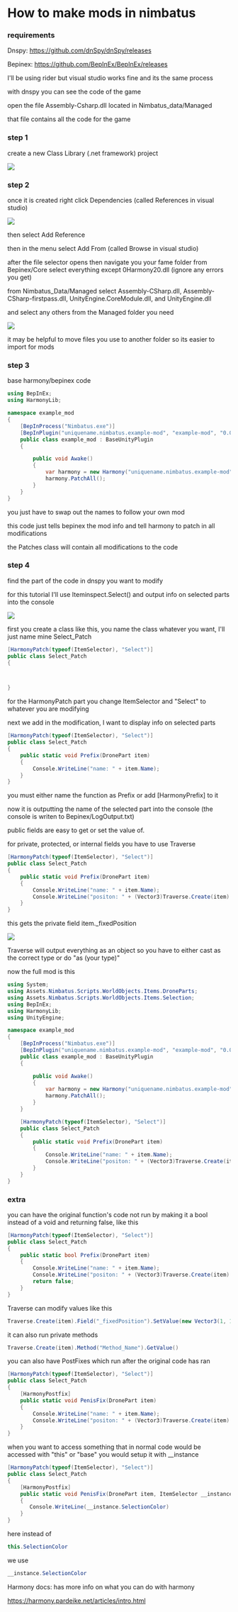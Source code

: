 # How to make mods in nimbatus

### requirements

Dnspy: https://github.com/dnSpy/dnSpy/releases

Bepinex: https://github.com/BepInEx/BepInEx/releases

I'll be using rider but visual studio works fine and its the same process

with dnspy you can see the code of the game

open the file Assembly-Csharp.dll located in Nimbatus_data/Managed

that file contains all the code for the game

### step 1

create a new Class Library (.net framework) project

![](C:\Users\name3\Documents\00tutorial\images\step-1.png)

### step 2

once it is created right click Dependencies (called References in visual studio)

![](C:\Users\name3\Documents\00tutorial\images\step-2a.png)

then select Add Reference

then in the menu select Add From (called Browse in visual studio)

after the file selector opens then navigate you your fame folder
from Bepinex/Core select everything except 0Harmony20.dll (ignore any errors you get)

from Nimbatus_Data/Managed select Assembly-CSharp.dll, Assembly-CSharp-firstpass.dll, UnityEngine.CoreModule.dll, and UnityEngine.dll

and select any others from the Managed folder you need

![](C:\Users\name3\Documents\00tutorial\images\step-2b.png)

it may be helpful to move files you use to another folder so its easier to import for mods

### step 3

base harmony/bepinex code

```csharp
using BepInEx;
using HarmonyLib;

namespace example_mod
{
    [BepInProcess("Nimbatus.exe")]
    [BepInPlugin("uniquename.nimbatus.example-mod", "example-mod", "0.0.0.0")]
    public class example_mod : BaseUnityPlugin
    {

        public void Awake()
        {
            var harmony = new Harmony("uniquename.nimbatus.example-mod");
            harmony.PatchAll();
        }
    }
}
```

you just have to swap out the names to follow your own mod

this code just tells bepinex the mod info and tell harmony to patch in all modifications

the Patches class will contain all modifications to the code

### step 4

find the part of the code in dnspy you want to modify

for this tutorial I'll use Iteminspect.Select() and output info on selected parts into the console

![](C:\Users\name3\Documents\00tutorial\images\step-4.png)

first you create a class like this, you name the class whatever you want, I'll just name mine Select_Patch

```csharp
[HarmonyPatch(typeof(ItemSelector), "Select")]
public class Select_Patch
{



}
```

for the HarmonyPatch part you change ItemSelector and "Select" to whatever you are modifying

next we add in the modification, I want to display info on selected parts

```csharp
[HarmonyPatch(typeof(ItemSelector), "Select")]
public class Select_Patch
{
    public static void Prefix(DronePart item)
    {
        Console.WriteLine("name: " + item.Name);
    }
}
```

you must either name the function as Prefix or add [HarmonyPrefix] to it

now it is outputting the name of the selected part into the console (the console is writen to Bepinex/LogOutput.txt)

public fields are easy to get or set the value of.

for private, protected, or internal fields you have to use Traverse

```csharp
[HarmonyPatch(typeof(ItemSelector), "Select")]
public class Select_Patch
{
    public static void Prefix(DronePart item)
    {
        Console.WriteLine("name: " + item.Name);
        Console.WriteLine("positon: " + (Vector3)Traverse.Create(item).Field("_fixedPosition").GetValue());
    }
}
```

this gets the private field item.\_fixedPosition

![](C:\Users\name3\AppData\Roaming\marktext\images\2022-09-18-20-07-31-image.png)

Traverse will output everything as an object so you have to either cast as the correct type or do "as (your type)"

now the full mod is this

```csharp
using System;
using Assets.Nimbatus.Scripts.WorldObjects.Items.DroneParts;
using Assets.Nimbatus.Scripts.WorldObjects.Items.Selection;
using BepInEx;
using HarmonyLib;
using UnityEngine;

namespace example_mod
{
    [BepInProcess("Nimbatus.exe")]
    [BepInPlugin("uniquename.nimbatus.example-mod", "example-mod", "0.0.0.0")]
    public class example_mod : BaseUnityPlugin
    {

        public void Awake()
        {
            var harmony = new Harmony("uniquename.nimbatus.example-mod");
            harmony.PatchAll();
        }
    }

    [HarmonyPatch(typeof(ItemSelector), "Select")]
    public class Select_Patch
    {
        public static void Prefix(DronePart item)
        {
            Console.WriteLine("name: " + item.Name);
            Console.WriteLine("positon: " + (Vector3)Traverse.Create(item).Field("_fixedPosition").GetValue());
        }
    }
}
```

### extra

you can have the original function's code not run by making it a bool instead of a void and returning false, like this

```csharp
[HarmonyPatch(typeof(ItemSelector), "Select")]
public class Select_Patch
{
    public static bool Prefix(DronePart item)
    {
        Console.WriteLine("name: " + item.Name);
        Console.WriteLine("positon: " + (Vector3)Traverse.Create(item).Field("_fixedPosition").GetValue());
        return false;
    }
}
```

Traverse can modify values like this

```csharp
Traverse.Create(item).Field("_fixedPosition").SetValue(new Vector3(1, 1, 1)));
```

it can also run private methods

```csharp
Traverse.Create(item).Method("Method_Name").GetValue()
```

you can also have PostFixes which run after the original code has ran

```csharp
[HarmonyPatch(typeof(ItemSelector), "Select")]
public class Select_Patch
{
    [HarmonyPostfix]
    public static void PenisFix(DronePart item)
    {
        Console.WriteLine("name: " + item.Name);
        Console.WriteLine("positon: " + (Vector3)Traverse.Create(item).Field("_fixedPosition").GetValue());
    }
}
```

when you want to access something that in normal code would be accessed with "this" or "base" you would setup it with \_\_instance

```csharp
[HarmonyPatch(typeof(ItemSelector), "Select")]
public class Select_Patch
{
    [HarmonyPostfix]
    public static void PenisFix(DronePart item, ItemSelector __instance)
    {
       Console.WriteLine(__instance.SelectionColor)
    }
}
```

here instead of

```csharp
this.SelectionColor
```

we use

```csharp
__instance.SelectionColor
```

Harmony docs: has more info on what you can do with harmony

https://harmony.pardeike.net/articles/intro.html
